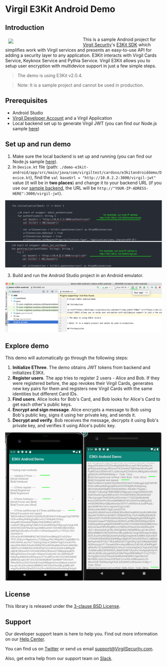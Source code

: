 # Virgil E3Kit Android Demo

## Introduction

<a href="https://developer.virgilsecurity.com/docs"><img width="230px" src="https://cdn.virgilsecurity.com/assets/images/github/logos/virgil-logo-red.png" align="left" hspace="10" vspace="6"></a> This is a sample Android project for [Virgil Security](https://virgilsecurity.com)'s [E3Kit SDK](https://github.com/VirgilSecurity/virgil-e3kit-x) which simplifies work with Virgil services and presents an easy-to-use API for adding a security layer to any application. E3Kit interacts with Virgil Cards Service, Keyknox Service and Pythia Service.
Virgil E3Kit allows you to setup user encryption with multidevice support in just a few simple steps.

> The demo is using E3Kit v2.0.4.

> Note: It is a sample project and cannot be used in production.

## Prerequisites

- Android Studio
- [Virgil Developer Account](https://dashboard.virgilsecurity.com/) and a Virgil Application
- Local backend set up to generate Virgil JWT (you can find our Node.js sample [here](https://github.com/VirgilSecurity/sample-backend-nodejs))

## Set up and run demo

1. Make sure the local backend is set up and running (you can find our Node.js sample [here](https://github.com/VirgilSecurity/sample-backend-nodejs)).
2. In `Device.kt` file (path: `./demo-e3kit-android/app/src/main/java/com/virgiltest/cardoso/e3kitandroiddemo/Device.kt`), find the `val baseUrl = "http://10.0.2.2:3000/virgil-jwt"` value (it will be in **two places**) and change it to your backend URL (if you use our [sample backend](https://github.com/VirgilSecurity/sample-backend-nodejs), the URL will be `http://"YOUR-IP-ADRESS-HERE":3000/virgil-jwt`).
<img width="640px" src="img/authenticate.png" alt="Device.kt file">
<img width="640px" src="img/jwt.png" alt="Device.kt file">

3. Build and run the Android Studio project in an Android emulator.
<img src="img/run.png" alt="Build and run">

## Explore demo

This demo will automatically go through the following steps:
1. **Initialize EThree**. The demo obtains JWT tokens from backend and initializes E3Kit.
2. **Register users**. The app tries to register 2 users - Alice and Bob. If they were registered before, the app revokes their Virgil Cards, generates new key pairs for them and registers new Virgil Cards with the same identities but different Card IDs.
3. **Find users**. Alice looks for Bob's Card, and Bob looks for Alice's Card to get each other's public keys.
4. **Encrypt and sign message**. Alice encrypts a message to Bob using Bob's public key, signs it using her private key, and sends it.
5. **Decrypt and verify**. Bob receives the message, decrypts it using Bob's private key, and verifies it using Alice's public key.

<img src="img/demo.png" alt="Virgil E3Kit Android Demo">

## License

This library is released under the [3-clause BSD License](LICENSE).

## Support
Our developer support team is here to help you. Find out more information on our [Help Center](https://help.virgilsecurity.com/).

You can find us on [Twitter](https://twitter.com/VirgilSecurity) or send us email support@VirgilSecurity.com.

Also, get extra help from our support team on [Slack](https://virgilsecurity.com/join-community).
